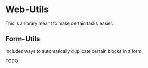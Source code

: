 # Web-Utils

This is a library meant to make certain tasks easier.

## Form-Utils

Includes ways to automatically duplicate certain blocks in a form.

TODO